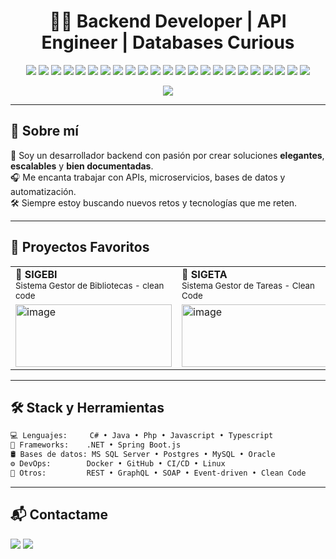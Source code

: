 <!--
**bonillasanchez98/bonillasanchez98** is a ✨ _special_ ✨ repository because its `README.md` (this file) appears on your GitHub profile.
-->
<h1 align="center">👨‍💻 Backend Developer | API Engineer | Databases Curious</h1>

<p align="center">
  <img src="https://img.shields.io/badge/c%23-%23239120.svg?style=for-the-badge&logo=csharp&logoColor=white" />
  <img src="https://img.shields.io/badge/.NET-5C2D91?style=for-the-badge&logo=.net&logoColor=white" />
  <img src="https://img.shields.io/badge/java-%23ED8B00.svg?style=for-the-badge&logo=openjdk&logoColor=white" />
  <img src="https://img.shields.io/badge/spring-%236DB33F.svg?style=for-the-badge&logo=spring&logoColor=white" />
  <img src="https://img.shields.io/badge/javascript-%23323330.svg?style=for-the-badge&logo=javascript&logoColor=%23F7DF1E" />
  <img src="https://img.shields.io/badge/apachemaven-C71A36.svg?style=for-the-badge&logo=apachemaven&logoColor=white" />
  <img src="https://img.shields.io/badge/azure-%230072C6.svg?style=for-the-badge&logo=microsoftazure&logoColor=white" />
  <img src="https://img.shields.io/badge/azure-%230072C6.svg?style=for-the-badge&logo=microsoftazure&logoColor=white" />
  <img src="https://img.shields.io/badge/Microsoft%20SQL%20Server-CC2927?style=for-the-badge&logo=microsoft%20sql%20server&logoColor=white" />
  <img src="https://img.shields.io/badge/MongoDB-%234ea94b.svg?style=for-the-badge&logo=mongodb&logoColor=white" />
  <img src="https://img.shields.io/badge/Oracle-F80000?style=for-the-badge&logo=oracle&logoColor=white" />
  <img src="https://img.shields.io/badge/Render-%46E3B7.svg?style=for-the-badge&logo=render&logoColor=white" />
  <img src="https://img.shields.io/badge/mysql-4479A1.svg?style=for-the-badge&logo=mysql&logoColor=white" />
  <img src="https://img.shields.io/badge/postgres-%23316192.svg?style=for-the-badge&logo=postgresql&logoColor=white" />
  <img src="https://img.shields.io/badge/bootstrap-%238511FA.svg?style=for-the-badge&logo=bootstrap&logoColor=white" />
  <img src="https://img.shields.io/badge/Eclipse-FE7A16.svg?style=for-the-badge&logo=Eclipse&logoColor=white" />
  <img src="https://img.shields.io/badge/IntelliJIDEA-000000.svg?style=for-the-badge&logo=intellij-idea&logoColor=white" />
  <img src="https://img.shields.io/badge/NetBeansIDE-1B6AC6.svg?style=for-the-badge&logo=apache-netbeans-ide&logoColor=white" />
  <img src="https://img.shields.io/badge/Visual%20Studio-5C2D91.svg?style=for-the-badge&logo=visual-studio&logoColor=white" />
  <img src="https://img.shields.io/badge/Hibernate-59666C?style=for-the-badge&logo=Hibernate&logoColor=white" />
  <img src="https://img.shields.io/badge/docker-%230db7ed.svg?style=for-the-badge&logo=docker&logoColor=white" />
  <img src="https://img.shields.io/badge/Postman-FF6C37?style=for-the-badge&logo=postman&logoColor=white" />
  <img src="https://img.shields.io/badge/-Swagger-%23Clojure?style=for-the-badge&logo=swagger&logoColor=white" />
</p>

<p align="center">
  <img src="https://readme-typing-svg.herokuapp.com?font=Fira+Code&size=22&pause=1000&color=32C3B7&center=true&vCenter=true&width=600&lines=I+build+robust+APIs+%F0%9F%9A%80;I+love+clean+architecture+%E2%9C%A8;I+automate+everything+%F0%9F%94%A5" />
</p>

---

## 🧠 Sobre mí

🎯 Soy un desarrollador backend con pasión por crear soluciones **elegantes**, **escalables** y **bien documentadas**.  
🎧 Me encanta trabajar con APIs, microservicios, bases de datos y automatización.  
🛠️ Siempre estoy buscando nuevos retos y tecnologías que me reten.

---

## 🚀 Proyectos Favoritos

<table>
  <tr>
    <td><b>📘 SIGEBI</b><br/><sub>Sistema Gestor de Bibliotecas - clean code</sub></td>
    <td><b>📃 SIGETA</b><br/><sub>Sistema Gestor de Tareas - Clean Code</sub></td>
    <td><b>👨‍🦱👩‍🦱</b><br/><sub>Sistema de Gestión de Nómina por Categoría de Empleados</sub></td>
  </tr>
  <tr>
    <td><a href="https://github.com/bonillasanchez98/TaskManagementProject"> <img width="250" height="100" alt="image" src="https://github.com/user-attachments/assets/d615f3c0-2e16-4333-8a0e-307caf1a9394" /> </a></td>
    <td><a href="https://github.com/bonillasanchez98/ITLA.C.sharp.INTERMEDIO/tree/master/BiblioCleanSol"> <img width="250" height="100" alt="image" src="https://github.com/user-attachments/assets/d615f3c0-2e16-4333-8a0e-307caf1a9394" /> </a></td>
    <td><a href="https://github.com/bonillasanchez98/ITLA.C.sharp.INTERMEDIO/tree/master/SistemaGestionDeNomina"> <img width="550" height="55" alt="image" src="https://github.com/user-attachments/assets/82a0ae2b-f97b-4293-95af-9870cc1cceba" />
 </a></td>
  </tr>
</table>

---

## 🛠️ Stack y Herramientas

```bash
💻 Lenguajes:     C# • Java • Php • Javascript • Typescript
🧰 Frameworks:    .NET • Spring Boot.js
🛢️ Bases de datos: MS SQL Server • Postgres • MySQL • Oracle
⚙️ DevOps:        Docker • GitHub • CI/CD • Linux
🔗 Otros:         REST • GraphQL • SOAP • Event-driven • Clean Code
```
---

## 📬 Contactame
  <img src="https://img.shields.io/badge/Gmail-D14836?style=for-the-badge&logo=gmail&logoColor=white" url="bonillasanchez98@gmail.com"/>
  <img src="https://img.shields.io/badge/linkedin-%230077B5.svg?style=for-the-badge&logo=linkedin&logoColor=white" url="https://linkedin.com/in/josebonillasanchez"/>


